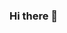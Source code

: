 ### Hi there 👋

<!--
**MathewChanda/MathewChanda** is a ✨ _special_ ✨ repository because its `README.md` (this file) appears on your GitHub profile.

Hello, my name is Mathew Chanda, a rising junior studying computer science at North Carolina State University! 


What I’m up to 🤔: 

- 🔭 I’m currently working on ...
- 🌱 I’m currently learning ...
- 👯 I’m looking to collaborate on ...
- 🤔 I’m looking for help with ...
- 💬 Ask me about ...
- 📫 How to reach me: ...
- 😄 Pronouns: ...
- ⚡ Fun fact: ...


-->
